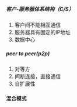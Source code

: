 ##### 客户-服务器体系结构（C/S）
1. 客户间不能相互通信
2. 服务器具有固定的IP地址
3. 数据中心
##### peer to peer(p2p)
1. 对等方
2. 间断连接，直接通信
3. 自扩展性
#### 混合模式

